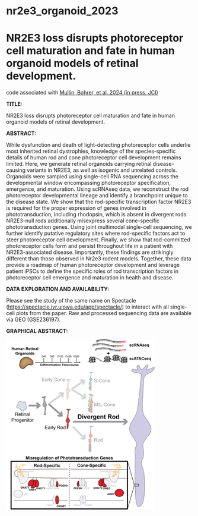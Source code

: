 # nr2e3_organoid_2023

#  NR2E3 loss disrupts photoreceptor cell maturation and fate in human organoid models of retinal development.
code associated with <a href="https://doi.org/10.1172/JCI173892">Mullin, Bohrer, et al. 2024 (in press, JCI)</a> 

<b>TITLE:</b></p>
NR2E3 loss disrupts photoreceptor cell maturation and fate in human organoid models of retinal development.

<b>ABSTRACT:</b></p>
While dysfunction and death of light-detecting photoreceptor cells underlie most inherited retinal dystrophies, knowledge of the species-specific details of human rod and cone photoreceptor cell development remains limited. Here, we generate retinal organoids carrying retinal disease-causing variants in NR2E3, as well as isogenic and unrelated controls. Organoids were sampled using single-cell RNA sequencing across the developmental window encompassing photoreceptor specification, emergence, and maturation. Using scRNAseq data, we reconstruct the rod photoreceptor developmental lineage and identify a branchpoint unique to the disease state. We show that the rod-specific transcription factor NR2E3 is required for the proper expression of genes involved in phototransduction, including rhodopsin, which is absent in divergent rods. NR2E3-null rods additionally misexpress several cone-specific phototransduction genes. Using joint multimodal single-cell sequencing, we further identify putative regulatory sites where rod-specific factors act to steer photoreceptor cell development. Finally, we show that rod-committed photoreceptor cells form and persist throughout life in a patient with NR2E3-associated disease. Importantly, these findings are strikingly different than those observed in Nr2e3 rodent models. Together, these data provide a roadmap of human photoreceptor development and leverage patient iPSCs to define the specific roles of rod transcription factors in photoreceptor cell emergence and maturation in health and disease.

<b>DATA EXPLORATION AND AVAILABILITY:</b></p>
 Please see the study of the same name on Spectacle (https://spectacle.ivr.uiowa.edu/app/spectacle/) to interact with all single-cell plots from the paper. Raw and processed sequencing data are available via GEO (GSE236197).

<b>GRAPHICAL ABSTRACT:</b></p>
 <img src="extras/graphical_abstract.jpg" alt="Graphical Abstract" style="width:400px;" class="center">
